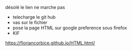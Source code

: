 désolé le lien ne marche pas 

- telecharge le git hub
- vas sur le fichier 
- pose la page HTML sur google preference sous firefox 
- KIF

 https://floriancorbice.github.io/HTML.html/
